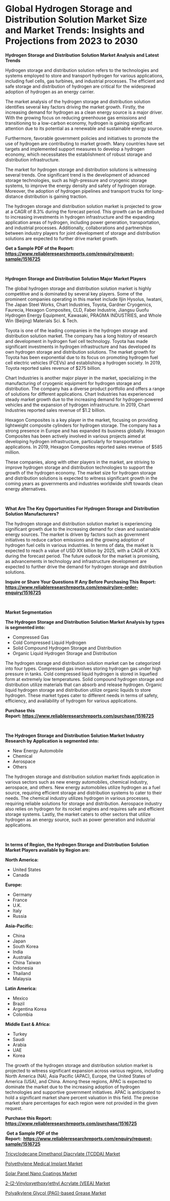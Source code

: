 <p><h1>Global Hydrogen Storage and Distribution Solution Market Size and Market Trends: Insights and Projections from 2023 to 2030</h1></p><p><strong>Hydrogen Storage and Distribution Solution Market Analysis and Latest Trends</strong></p>
<p><p>Hydrogen storage and distribution solution refers to the technologies and systems employed to store and transport hydrogen for various applications, including fuel cells, gas turbines, and industrial processes. The efficient and safe storage and distribution of hydrogen are critical for the widespread adoption of hydrogen as an energy carrier.</p><p>The market analysis of the hydrogen storage and distribution solution identifies several key factors driving the market growth. Firstly, the increasing demand for hydrogen as a clean energy source is a major driver. With the growing focus on reducing greenhouse gas emissions and transitioning to a low-carbon economy, hydrogen is gaining significant attention due to its potential as a renewable and sustainable energy source.</p><p>Furthermore, favorable government policies and initiatives to promote the use of hydrogen are contributing to market growth. Many countries have set targets and implemented support measures to develop a hydrogen economy, which necessitates the establishment of robust storage and distribution infrastructure.</p><p>The market for hydrogen storage and distribution solutions is witnessing several trends. One significant trend is the development of advanced storage technologies, such as high-pressure and cryogenic storage systems, to improve the energy density and safety of hydrogen storage. Moreover, the adoption of hydrogen pipelines and transport trucks for long-distance distribution is gaining traction.</p><p>The hydrogen storage and distribution solution market is projected to grow at a CAGR of 8.3% during the forecast period. This growth can be attributed to increasing investments in hydrogen infrastructure and the expanding application areas of hydrogen, including power generation, transportation, and industrial processes. Additionally, collaborations and partnerships between industry players for joint development of storage and distribution solutions are expected to further drive market growth.</p></p>
<p><strong>Get a Sample PDF of the Report:&nbsp; <a href="https://www.reliableresearchreports.com/enquiry/request-sample/1516725">https://www.reliableresearchreports.com/enquiry/request-sample/1516725</a></strong></p>
<p>&nbsp;</p>
<p><strong>Hydrogen Storage and Distribution Solution Major Market Players</strong></p>
<p><p>The global hydrogen storage and distribution solution market is highly competitive and is dominated by several key players. Some of the prominent companies operating in this market include Iljin Hysolus, Iwatani, The Japan Steel Works, Chart Industries, Toyota, Gardner Cryogenics, Faurecia, Hexagon Composites, CLD, Faber Industrie, Jiangsu Guofu Hydrogen Energy Equipment, Kawasaki, PRAGMA INDUSTRIES, and Whole Win (Beijing) Materials Sci. & Tech.</p><p>Toyota is one of the leading companies in the hydrogen storage and distribution solution market. The company has a long history of research and development in hydrogen fuel cell technology. Toyota has made significant investments in hydrogen infrastructure and has developed its own hydrogen storage and distribution solutions. The market growth for Toyota has been exponential due to its focus on promoting hydrogen fuel cell electric vehicles (FCEVs) and establishing a hydrogen society. In 2019, Toyota reported sales revenue of $275 billion.</p><p>Chart Industries is another major player in the market, specializing in the manufacturing of cryogenic equipment for hydrogen storage and distribution. The company has a diverse product portfolio and offers a range of solutions for different applications. Chart Industries has experienced steady market growth due to the increasing demand for hydrogen-powered vehicles and the expansion of hydrogen infrastructure. In 2019, Chart Industries reported sales revenue of $1.2 billion.</p><p>Hexagon Composites is a key player in the market, focusing on providing lightweight composite cylinders for hydrogen storage. The company has a strong presence in Europe and has expanded its business globally. Hexagon Composites has been actively involved in various projects aimed at developing hydrogen infrastructure, particularly for transportation applications. In 2019, Hexagon Composites reported sales revenue of $585 million.</p><p>These companies, along with other players in the market, are striving to improve hydrogen storage and distribution technologies to support the growth of the hydrogen economy. The market size for hydrogen storage and distribution solutions is expected to witness significant growth in the coming years as governments and industries worldwide shift towards clean energy alternatives.</p></p>
<p>&nbsp;</p>
<p><strong>What Are The Key Opportunities For Hydrogen Storage and Distribution Solution Manufacturers?</strong></p>
<p><p>The hydrogen storage and distribution solution market is experiencing significant growth due to the increasing demand for clean and sustainable energy sources. The market is driven by factors such as government initiatives to reduce carbon emissions and the growing adoption of hydrogen fuel cells in various industries. In terms of data, the market is expected to reach a value of USD XX billion by 2025, with a CAGR of XX% during the forecast period. The future outlook for the market is promising, as advancements in technology and infrastructure development are expected to further drive the demand for hydrogen storage and distribution solutions.</p></p>
<p><strong>Inquire or Share Your Questions If Any Before Purchasing This Report: <a href="https://www.reliableresearchreports.com/enquiry/pre-order-enquiry/1516725">https://www.reliableresearchreports.com/enquiry/pre-order-enquiry/1516725</a></strong></p>
<p>&nbsp;</p>
<p><strong>Market Segmentation</strong></p>
<p><strong>The Hydrogen Storage and Distribution Solution Market Analysis by types is segmented into:</strong></p>
<p><ul><li>Compressed Gas</li><li>Cold Compressed Liquid Hydrogen</li><li>Solid Compound Hydrogen Storage and Distribution</li><li>Organic Liquid Hydrogen Storage and Distribution</li></ul></p>
<p><p>The hydrogen storage and distribution solution market can be categorized into four types. Compressed gas involves storing hydrogen gas under high pressure in tanks. Cold compressed liquid hydrogen is stored in liquefied form at extremely low temperatures. Solid compound hydrogen storage and distribution utilize materials that can absorb and release hydrogen. Organic liquid hydrogen storage and distribution utilize organic liquids to store hydrogen. These market types cater to different needs in terms of safety, efficiency, and availability of hydrogen for various applications.</p></p>
<p><strong>Purchase this Report:&nbsp;<a href="https://www.reliableresearchreports.com/purchase/1516725">https://www.reliableresearchreports.com/purchase/1516725</a></strong></p>
<p>&nbsp;</p>
<p><strong>The Hydrogen Storage and Distribution Solution Market Industry Research by Application is segmented into:</strong></p>
<p><ul><li>New Energy Automobile</li><li>Chemical</li><li>Aerospace</li><li>Others</li></ul></p>
<p><p>The hydrogen storage and distribution solution market finds application in various sectors such as new energy automobiles, chemical industry, aerospace, and others. New energy automobiles utilize hydrogen as a fuel source, requiring efficient storage and distribution systems to cater to their needs. The chemical industry utilizes hydrogen in various processes, requiring reliable solutions for storage and distribution. Aerospace industry also relies on hydrogen for its rocket engines and requires safe and efficient storage systems. Lastly, the market caters to other sectors that utilize hydrogen as an energy source, such as power generation and industrial applications.</p></p>
<p>&nbsp;</p>
<p><strong>In terms of Region, the Hydrogen Storage and Distribution Solution Market Players available by Region are:</strong></p>
<p>
    <p> <strong> North America: </strong>
        <ul>
            <li>United States</li>
            <li>Canada</li>
        </ul>
        </p> 
    <p> <strong> Europe: </strong>
        <ul>
            <li>Germany</li>
            <li>France</li>
            <li>U.K.</li>
            <li>Italy</li>
            <li>Russia</li>
        </ul>
        </p> 
    <p> <strong> Asia-Pacific: </strong>
        <ul>
            <li>China</li>
            <li>Japan</li>
            <li>South Korea</li>
            <li>India</li>
            <li>Australia</li>
            <li>China Taiwan</li>
            <li>Indonesia</li>
            <li>Thailand</li>
            <li>Malaysia</li>
        </ul>
        </p> 
    <p> <strong> Latin America: </strong>
        <ul>
            <li>Mexico</li>
            <li>Brazil</li>
            <li>Argentina Korea</li>
            <li>Colombia</li>
        </ul>
        </p> 
    <p> <strong> Middle East & Africa: </strong>
        <ul>
            <li>Turkey</li>
            <li>Saudi</li>
            <li>Arabia</li>
            <li>UAE</li>
            <li>Korea</li>
        </ul>
    </p>
    </p>
<p><p>The growth of the hydrogen storage and distribution solution market is projected to witness significant expansion across various regions, including North America (NA), Asia Pacific (APAC), Europe, the United States of America (USA), and China. Among these regions, APAC is expected to dominate the market due to the increasing adoption of hydrogen technologies and supportive government initiatives. APAC is anticipated to hold a significant market share percent valuation in this field. The precise market share percentages for each region were not provided in the given request.</p></p>
<p><strong>Purchase this Report: <a href="https://www.reliableresearchreports.com/purchase/1516725">https://www.reliableresearchreports.com/purchase/1516725</a></strong></p>
<p>&nbsp;<strong>Get a Sample PDF of the Report:&nbsp;&nbsp;<a href="https://www.reliableresearchreports.com/enquiry/request-sample/1516725">https://www.reliableresearchreports.com/enquiry/request-sample/1516725</a></strong></p>
<p><strong></strong></p>
<p><p><a href="https://medium.com/@sheilahaley2023/tricyclodecane-dimethanol-diacrylate-tcdda-market-size-cagr-trends-2024-2030-6ea8b4500575">Tricyclodecane Dimethanol Diacrylate (TCDDA) Market</a></p><p><a href="https://medium.com/@eliasmann73/polyethylene-medical-implant-market-analysis-its-cagr-market-segmentation-and-global-industry-3efdde771b04">Polyethylene Medical Implant Market</a></p><p><a href="https://medium.com/@omamuller06/solar-panel-nano-coatings-market-size-reveals-the-best-marketing-channels-in-global-industry-0c71abd4325a">Solar Panel Nano Coatings Market</a></p><p><a href="https://medium.com/@marvinwalsh2023/2-2-vinyloxyethoxy-ethyl-acrylate-veea-market-trends-and-market-analysis-forecasted-for-period-1a11124e4354">2-(2-Vinyloxyethoxy)ethyl Acrylate (VEEA) Market</a></p><p><a href="https://medium.com/@markuspagac/analyzing-polyalkylene-glycol-pag-based-grease-market-global-industry-perspective-and-forecast-fbde0a48eb1e">Polyalkylene Glycol (PAG)-based Grease Market</a></p></p>